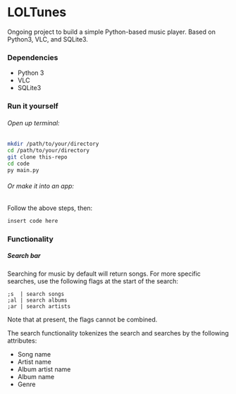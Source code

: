 # LOLTunes

Ongoing project to build a simple Python-based music player. Based on Python3, VLC, and SQLite3.

### Dependencies

* Python 3
* VLC
* SQLite3

### Run it yourself

###### Open up terminal:

```bash
mkdir /path/to/your/directory
cd /path/to/your/directory
git clone this-repo
cd code
py main.py
```

###### Or make it into an app:

Follow the above steps, then:

```bash
insert code here
```

### Functionality

##### Search bar

Searching for music by default will return songs.
For more specific searches, use the following flags at the start of the search:
```
;s  | search songs
;al | search albums
;ar | search artists
```
Note that at present, the flags cannot be combined.

The search functionality tokenizes the search and searches by the following attributes:
* Song name
* Artist name
* Album artist name
* Album name
* Genre

